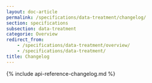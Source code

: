 ```yaml
---
layout: doc-article
permalink: /specifications/data-treatment/changelog/
section: specifications
subsection: data-treatment
categorie: Overview
redirect_from: 
    - /specifications/data-treatment/overview/
    - /specifications/data-treatment/
title: Changelog
---
```

{% include api-reference-changelog.md %}